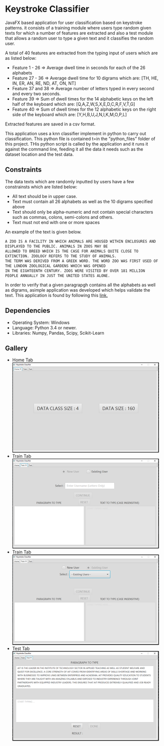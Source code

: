 # Keystroke Classifier 
JavaFX based application for user classification based on keystroke patterns. it consists of a training module where users type random given texts for which a number of features are extracted and also a test module that allows a random user to type a given text and it classifies the random user.

A total of 40 features are extracted from the typing input of users which are as listed below:
* Feature 1 - 26 => Average dwell time in seconds for each of the 26 alphabets
* Feature 27 - 36 => Average dwell time for 10 digrams which are: [TH, HE, IN, ER, AN, RE, ND, AT, ON, NT]
* Feature 37 and 38 => Average number of letters typed in every second and every two seconds.
* Feature 39 => Sum of dwell times for the 14 alphabetic keys on the left half of the keyboard which are: [Q,A,Z,W,S,X,E,D,C,R,F,V,T,G]
* Feature 40 => Sum of dwell times for the 12 alphabetic keys on the right side of the keyboard which are: [Y,H,B,U,J,N,I,K,M,O,P,L]

Extracted features are saved in a csv format.

This application uses a knn classifier implement in python to carry out classification. This python file is contained t=in the "python_files" folder of this project. THis python script is called by the application and it runs it against the command line, feeding it all the data it needs such as the dataset location and the test data.  

## Constraints
The data texts which are randomly inputted by users have a few constrainsts which are listed below:
* All text should be in upper case.
* Text must contain all 26 alphabets as well as the 10 digrams specified above
* Text should only be alpha-numeric and not contain special characters such as commas, colons, semi-colons and others.
* Text must not end with one or more spaces

An example of the text is given below.
```
A ZOO IS A FACILITY IN WHICH ANIMALS ARE HOUSED WITHIN ENCLOSURES AND DISPLAYED TO THE PUBLIC. ANIMALS IN ZOOS MAY BE 
ALLOWED TO BREED WHICH IS THE CASE FOR ANIMALS QUITE CLOSE TO EXTINCTION. ZOOLOGY REFERS TO THE STUDY OF ANIMALS. 
THE TERM WAS DERIVED FROM A GREEK WORD. THE WORD ZOO WAS FIRST USED OF THE LONDON ZOOLOGICAL GARDENS WHICH WAS OPENED 
IN THE EIGHTEENTH CENTURY. ZOOS WERE VISITED BY OVER 181 MILLION PEOPLE ANNUALLY IN JUST THE UNITED STATES ALONE.
```

In order to verify that a given paragrapgh contains all the alphabets as well as digrams, asimple application was developed which helps validate the text. This application is found by following this [link.](https://github.com/donpelumos/keystroke-paragraph-verifier)</a>

## Dependencies
* Operating System: Windows
* Language: Python 3.4 or newer.
* Libraries: Numpy, Pandas, Scipy, Scikit-Learn

## Gallery
* Home Tab<br/>
![Home Tab](./pics/home.PNG)
* Train Tab<br/>
![Train New User](./pics/train_1.PNG)
* Train Tab<br/>
![Train Existing User](./pics/train_2.PNG)
* Test Tab<br/>
![Test (Predict) User](./pics/test.PNG)
